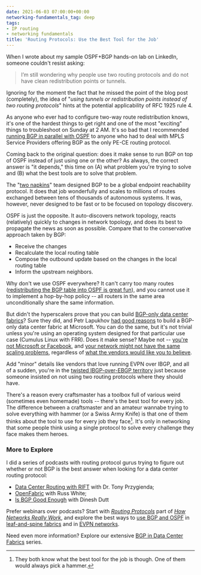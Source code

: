 ```yaml
---
date: 2021-06-03 07:00:00+00:00
networking-fundamentals_tag: deep
tags:
- IP routing
- networking fundamentals
title: 'Routing Protocols: Use the Best Tool for the Job'
---
```

When I wrote about my sample OSPF+BGP hands-on lab on LinkedIn, someone couldn't resist asking:

> I’m still wondering why people use two routing protocols and do not have clean redistribution points or tunnels.

Ignoring for the moment the fact that he missed the point of the blog post (completely), the idea of "*using tunnels or redistribution points instead of two routing protocols*" hints at the potential applicability of RFC 1925 rule 4.
<!--more-->
As anyone who ever had to configure two-way route redistribution knows, it's one of the hardest things to get right and one of the most "exciting" things to troubleshoot on Sunday at 2 AM. It's so bad that I recommended [running BGP in parallel with OSPF](https://www.ipspace.net/Integrating_Internet_VPN_with_MPLS_VPN_WAN) to anyone who had to deal with MPLS Service Providers offering BGP as the only PE-CE routing protocol.

Coming back to the original question: does it make sense to run BGP on top of OSPF instead of just using one or the other? As always, the correct answer is "it depends," this time on (A) what problem you're trying to solve and (B) what the best tools are to solve that problem.

The "[two napkins](https://computerhistory.org/blog/the-two-napkin-protocol/)" team designed BGP to be a global endpoint reachability protocol. It does that job wonderfully and scales to millions of routes exchanged between tens of thousands of autonomous systems. It was, however, never designed to be fast or to be focused on topology discovery.

OSPF is just the opposite. It auto-discovers network topology, reacts (relatively) quickly to changes in network topology, and does its best to propagate the news as soon as possible. Compare that to the conservative approach taken by BGP:

* Receive the changes
* Recalculate the local routing table
* Compose the outbound update based on the changes in the local routing table
* Inform the upstream neighbors.

Why don't we use OSPF everywhere? It can't carry too many routes ([redistributing the BGP table into OSPF is great fun](/2020/10/redistributing-bgp-into-ospf/)), and you cannot use it to implement a hop-by-hop policy -- all routers in the same area unconditionally share the same information.

But didn't the hyperscalers prove that you can build [BGP-only data center fabrics](https://www.ipspace.net/Data_Center_BGP/)? Sure they did, and Petr Lapukhov [had good reasons](https://datatracker.ietf.org/doc/html/rfc7938#section-2.5) to build a BGP-only data center fabric at Microsoft. You can do the same, but it's not trivial unless you're using an operating system designed for that particular use case (Cumulus Linux with FRR). Does it make sense? Maybe not -- [you're not Microsoft or Facebook](/2018/05/is-ospf-or-is-is-good-enough-for-my/), and [your network might not have the same scaling problems](/2021/05/worth-reading-rethinking-bgp-data-center/), regardless of [what the vendors would like you to believe](/2017/11/bgp-as-better-igp-when-and-where/).

Add "minor" details like vendors that love running EVPN over IBGP, and all of a sudden, you're in the [twisted IBGP-over-EBGP territory](/2020/02/the-evpnbgp-saga-continues/) just because someone insisted on not using two routing protocols where they should have.

There's a reason every craftsmaster has a toolbox full of various weird (sometimes even homemade) tools -- there's the best tool for every job. The difference between a craftsmaster and an amateur wannabe trying to solve everything with hammer (or a Swiss Army Knife) is that one of them thinks about the tool to use for every job they face[^1]. It's only in networking that some people think using a single protocol to solve every challenge they face makes them heroes.

[^1]: They both know what the best tool for the job is though. One of them would always pick a hammer.

### More to Explore

I did a series of podcasts with routing protocol gurus trying to figure out whether or not BGP is the best answer when looking for a data center routing protocol:

* [Data Center Routing with RIFT](/2018/03/data-center-routing-with-rift-on/) with Dr. Tony Przygienda;
* [OpenFabric](/2018/04/openfabric-with-russ-white-on-software/) with Russ White;
* [Is BGP Good Enough](/2018/08/is-bgp-good-enough-with-dinesh-dutt-on/) with Dinesh Dutt

Prefer webinars over podcasts? Start with *[Routing Protocols](https://my.ipspace.net/bin/list?id=Net101#ROUTING)* part of *[How Networks Really Work](https://www.ipspace.net/How_Networks_Really_Work)*, and explore the best ways to [use BGP and OSPF](https://my.ipspace.net/bin/list?id=Clos#L3_SINGLE) in [leaf-and-spine fabrics](https://www.ipspace.net/Leaf-and-Spine_Fabric_Architectures) and in [EVPN networks](https://www.ipspace.net/EVPN_Technical_Deep_Dive).

Need even more information? Explore our extensive [BGP in Data Center Fabrics](/series/dcbgp/) series.

